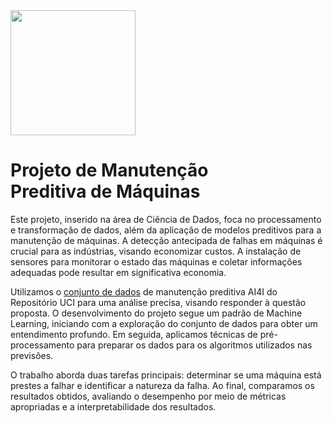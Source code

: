 <img src="https://github.com/anamariapego/MachinePredictiveMaintenance/assets/57241391/7840576d-89b9-43b1-be25-776396aecbf4" height="200">

# Projeto de Manutenção Preditiva de Máquinas

Este projeto, inserido na área de Ciência de Dados, foca no processamento e transformação de dados, além da aplicação de modelos preditivos para a manutenção de máquinas. A detecção antecipada de falhas em máquinas é crucial para as indústrias, visando economizar custos. A instalação de sensores para monitorar o estado das máquinas e coletar informações adequadas pode resultar em significativa economia.

Utilizamos o [conjunto de dados](https://www.kaggle.com/datasets/shivamb/machine-predictive-maintenance-classification) de manutenção preditiva AI4I do Repositório UCI para uma análise precisa, visando responder à questão proposta. O desenvolvimento do projeto segue um padrão de Machine Learning, iniciando com a exploração do conjunto de dados para obter um entendimento profundo. Em seguida, aplicamos técnicas de pré-processamento para preparar os dados para os algoritmos utilizados nas previsões.

O trabalho aborda duas tarefas principais: determinar se uma máquina está prestes a falhar e identificar a natureza da falha. Ao final, comparamos os resultados obtidos, avaliando o desempenho por meio de métricas apropriadas e a interpretabilidade dos resultados.

